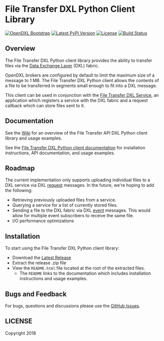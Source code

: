 # File Transfer DXL Python Client Library
[![OpenDXL Bootstrap](https://img.shields.io/badge/Built%20With-OpenDXL%20Bootstrap-blue.svg)](https://github.com/opendxl/opendxl-bootstrap-python)
[![Latest PyPI Version](https://img.shields.io/pypi/v/dxlfiletransferclient.svg)](https://pypi.python.org/pypi/dxlfiletransferclient)
[![License](https://img.shields.io/badge/License-Apache%202.0-blue.svg)](https://opensource.org/licenses/Apache-2.0)
[![Build Status](https://travis-ci.org/opendxl-community/opendxl-file-transfer-client-python.png?branch=master)](https://travis-ci.org/opendxl-community/opendxl-file-transfer-client-python)

## Overview

The File Transfer DXL Python client library provides the ability to transfer
files via the
[Data Exchange Layer](http://www.mcafee.com/us/solutions/data-exchange-layer.aspx)
(DXL) fabric.

OpenDXL brokers are configured by default to limit the maximum size of a message
to 1 MB. The File Transfer DXL Python client allows the contents of a file to be
transferred in segments small enough to fit into a DXL message.

This client can be used in conjunction with the
[File Transfer DXL Service](https://github.com/opendxl-community/opendxl-file-transfer-service-python),
an application which registers a service with the DXL fabric and a request
callback which can store files sent to it.

## Documentation

See the [Wiki](https://github.com/opendxl-community/opendxl-file-transfer-client-python/wiki)
for an overview of the File Transfer API DXL Python client library and usage
examples.

See the
[File Transfer DXL Python client documentation](https://opendxl-community.github.io/opendxl-file-transfer-client-python/pydoc/)
for installation instructions, API documentation, and usage examples.

## Roadmap

The current implementation only supports uploading individual files to a
DXL service via DXL
[request](https://opendxl.github.io/opendxl-client-python/pydoc/dxlclient.message.html#dxlclient.message.Request) messages. In the future, we're hoping to add the following:

* Retrieving previously uploaded files from a service.
* Querying a service for a list of currently stored files.
* Sending a file to the DXL fabric via DXL
  [event](https://opendxl.github.io/opendxl-client-python/pydoc/dxlclient.message.html#dxlclient.message.Event)
  messages. This would allow for multiple event subscribers to receive the same
  file.
* I/O performance optimizations

## Installation

To start using the File Transfer DXL Python client library:

* Download the [Latest Release](https://github.com/opendxl-community/opendxl-file-transfer-client-python/releases)
* Extract the release .zip file
* View the `README.html` file located at the root of the extracted files.
  * The `README` links to the documentation which includes installation
    instructions and usage examples.

## Bugs and Feedback

For bugs, questions and discussions please use the
[GitHub Issues](https://github.com/opendxl-community/opendxl-file-transfer-client-python/issues).

## LICENSE

Copyright 2018
